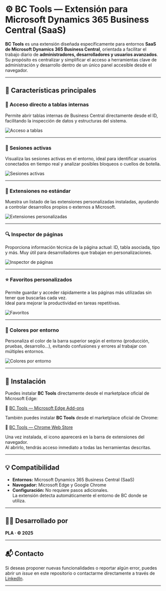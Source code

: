 # ⚙️ BC Tools — Extensión para Microsoft Dynamics 365 Business Central (SaaS)

**BC Tools** es una extensión diseñada específicamente para entornos **SaaS de Microsoft Dynamics 365 Business Central**, orientada a facilitar el trabajo diario de **administradores, desarrolladores y usuarios avanzados**.  
Su propósito es centralizar y simplificar el acceso a herramientas clave de administración y desarrollo dentro de un único panel accesible desde el navegador.

---

## 🚀 Características principales

### 🔢 Acceso directo a tablas internas
Permite abrir tablas internas de Business Central directamente desde el ID, facilitando la inspección de datos y estructuras del sistema.

![Acceso a tablas](images/tablas.png)

---

### 👥 Sesiones activas
Visualiza las sesiones activas en el entorno, ideal para identificar usuarios conectados en tiempo real y analizar posibles bloqueos o cuellos de botella.

![Sesiones activas](images/sesiones.png)

---

### 🧩 Extensiones no estándar
Muestra un listado de las extensiones personalizadas instaladas, ayudando a controlar desarrollos propios o externos a Microsoft.

![Extensiones personalizadas](images/extensiones.png)

---

### 🔍 Inspector de páginas
Proporciona información técnica de la página actual: ID, tabla asociada, tipo y más. Muy útil para desarrolladores que trabajan en personalizaciones.

![Inspector de páginas](images/inspector.png)

---

### ⭐ Favoritos personalizados
Permite guardar y acceder rápidamente a las páginas más utilizadas sin tener que buscarlas cada vez.  
Ideal para mejorar la productividad en tareas repetitivas.

![Favoritos](images/favoritos.png)

---

### 🎨 Colores por entorno
Personaliza el color de la barra superior según el entorno (producción, pruebas, desarrollo...), evitando confusiones y errores al trabajar con múltiples entornos.

![Colores por entorno](images/colores.png)

---

## 🧭 Instalación

Puedes instalar **BC Tools** directamente desde el marketplace oficial de Microsoft Edge:

🔗 [BC Tools — Microsoft Edge Add-ons](https://microsoftedge.microsoft.com/addons/detail/bc-tools/foenkdmnckjgmilbjjngmokjemmhgbge)

También puedes instalar **BC Tools** desde el marketplace oficial de Chrome:

🔗 [BC Tools — Chrome Web Store](https://chromewebstore.google.com/detail/bc-tools/dbailnhmipppnaohndolcponcdohakjf)

Una vez instalada, el icono aparecerá en la barra de extensiones del navegador.  
Al abrirlo, tendrás acceso inmediato a todas las herramientas descritas.

---

## 💡 Compatibilidad

- **Entornos:** Microsoft Dynamics 365 Business Central (SaaS)
- **Navegador:** Microsoft Edge y Google Chrome
- **Configuración:** No requiere pasos adicionales.  
  La extensión detecta automáticamente el entorno de BC donde se utiliza.

---

## 🧑‍💻 Desarrollado por

**PLA · © 2025**

---

## 📬 Contacto

Si deseas proponer nuevas funcionalidades o reportar algún error, puedes abrir un *issue* en este repositorio o contactarme directamente a través de [LinkedIn](https://www.linkedin.com/in/peio-llano-abasolo-116551260/).

---
